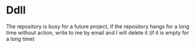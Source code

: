 # Ddll
The repository is busy for a future project, if the repository hangs for a long time without action, write to me by email and I will delete it (if it is empty for a long time)
